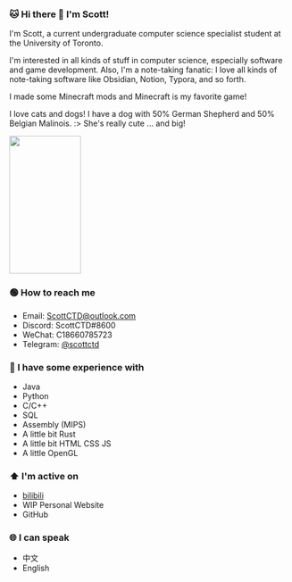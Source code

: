 ### :cat: Hi there 👋 I'm Scott!

I'm Scott, a current undergraduate computer science specialist student at the University of Toronto.

I'm interested in all kinds of stuff in computer science, especially software and game development. Also, I'm a note-taking fanatic: I love all kinds of note-taking software like Obsidian, Notion, Typora, and so forth.

I made some Minecraft mods and Minecraft is my favorite game!

I love cats and dogs! I have a dog with 50% German Shepherd and 50% Belgian Malinois. :> She's really cute ... and big!

<img src="https://user-images.githubusercontent.com/35100768/212601912-88777e5a-e42c-47ff-9ec0-407d7070a6a5.jpg" width="128" height="247">

### :green_circle: How to reach me
- Email: ScottCTD@outlook.com
- Discord: ScottCTD#8600
- WeChat: C18660785723
- Telegram: [@scottctd](https://t.me/scottctd)

### :star2: I have some experience with
- Java
- Python
- C/C++
- SQL
- Assembly (MIPS)
- A little bit Rust
- A little bit HTML CSS JS
- A little OpenGL

### :arrow_up: I'm active on
- [bilibili](https://space.bilibili.com/175792933?spm_id_from=333.1007.0.0)
- WIP Personal Website
- GitHub

### :globe_with_meridians: I can speak
- 中文
- English
